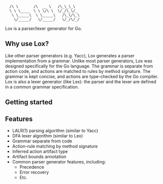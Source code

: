 ```
  /\ \       /\  __ \   /\_\_\_\
  \ \ \____  \ \ \/\ \  \/_/\_\/_
   \ \_____\  \ \_____\   /\_\/\_\
    \/_____/   \/_____/   \/_/\/_/
```

Lox is a parser/lexer generator for Go.

## Why use Lox?

Like other parser generators (e.g. Yacc), Lox generates a parser implementation
from a grammar. Unlike most parser generators, Lox was designed specifically for
the Go language. The grammar is separate from action code, and actions are
matched to rules by method signature. The grammar is kept concise, and actions
are type-checked by the Go compiler. Lox is also a lexer generator (like Lex):
the parser and the lexer are defined in a common grammar specification.

## Getting started

## Features

* LALR(1) parsing algorithm (similar to Yacc)
* DFA lexer algorithm (similar to Lex)
* Grammar separate from code
* Action-rule matching by method signature
* Inferred action artifact type
* Artifact bounds annotation
* Common parser generator features, including:
  * Precedence
  * Error recovery
  * Etc.
